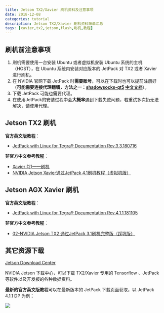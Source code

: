 ```yaml
---
title: Jetson TX2/Xavier 刷机资料及注意事项
date: 2018-12-08
categories: tutorial
description: Jetson TX2/Xavier 刷机资料简单汇总
tags: [xavier,tx2,jetson,flash,刷机,教程]
---
```

## 刷机前注意事项
1. 刷机需要使用一台安装 Ubuntu 或者虚拟机安装 Ubuntu 系统的主机（HOST），在 Ubuntu 系统内安装对应版本的 JetPack 对 TX2 或者 Xavier 进行刷机。
2. 在 NVIDIA 官网下载 JetPack 时**需要账号**，可以在下载时也可以提前注册好（**可能需要连接代理翻墙，方法之一：[shadowsocks-qt5](https://github.com/shadowsocks/shadowsocks-qt5) [中文文档](https://github.com/shadowsocks/shadowsocks-qt5/wiki)**）。
3. 下载 JetPack 可能也需要代理。
4. 在使用JetPack的安装过程中会**大概率**遇到下载失败问题，若重试多次扔无法解决，请使用代理。

## Jetson TX2 刷机
__官方英文版教程__：<br />
* [JetPack with Linux for Tegra® Documentation Rev.3.3.180716](https://docs.nvidia.com/jetson/archives/jetpack-archived/jetpack-33/index.html#jetpack/3.3/install.htm%3FTocPath%3D_____3)


__非官方中文参考教程__：<br />
* [Xavier (2)——刷机](https://blog.csdn.net/haoqimao_hard/article/details/83447696)<br />
* [NVIDIA Jetson Xavier通过JetPack 4.1刷机教程（虚拟机版）](https://blog.csdn.net/x111y1j1/article/details/83269507)<br />

## Jetson AGX Xavier 刷机
__官方英文版教程__：<br />
* [JetPack with Linux for Tegra® Documentation Rev.4.1.1.181105](https://docs.nvidia.com/jetson/archives/jetpack-archived/jetpack-411/index.html#jetpack/4.1.1/install.htm%3FTocPath%3D_____3)

__非官方中文参考教程__：<br />
* [02-NVIDIA Jetson TX2 通过JetPack 3.1刷机完整版（踩坑版）](https://www.jianshu.com/p/bb4587014349)<br />

## 其它资源下载
[Jetson Download Center](https://developer.nvidia.com/embedded/downloads)

NVIDIA Jetson 下载中心，可以下载 TX2/Xavier 专用的 Tensorflow 、JetPack 等软件以及开发板的各种数据资料。

**最新的官方英文版教程**可以在最新版本的 JetPack 下载页面获取，以 JetPack 4.1.1 DP 为例：

![](http://wx1.sinaimg.cn/large/6a8c0fe1gy1fxzbo9qz62j211y0dt0sw.jpg)

